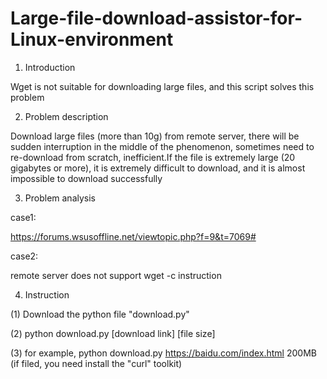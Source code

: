 # Large-file-download-assistor-for-Linux-environment
1. Introduction

Wget is not suitable for downloading large files, and this script solves this problem

2. Problem description

Download large files (more than 10g) from remote server, there will be sudden interruption in the middle of the phenomenon, sometimes need to re-download from scratch, inefficient.If the file is extremely large (20 gigabytes or more), it is extremely difficult to download, and it is almost impossible to download successfully

3. Problem analysis

case1:

https://forums.wsusoffline.net/viewtopic.php?f=9&t=7069#

case2:

remote server does not support wget -c instruction

4. Instruction

(1) Download the python file "download.py"

(2) python download.py [download link] [file size] 

(3) for example, python download.py https://baidu.com/index.html 200MB  (if filed, you need install the "curl" toolkit)
